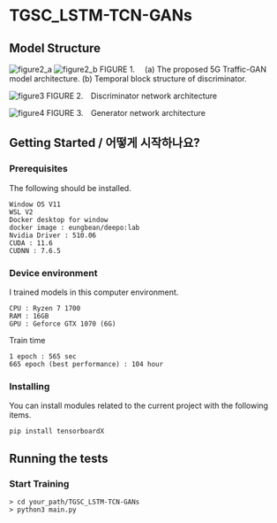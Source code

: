 # TGSC_LSTM-TCN-GANs

## Model Structure

![figure2_a](https://user-images.githubusercontent.com/57590655/148371274-3a2b0d83-78b6-46d5-ae62-d5c67d791f46.jpg)
![figure2_b](https://user-images.githubusercontent.com/57590655/148371278-665a1d36-a663-41b8-b3c0-6d9890aca049.jpg)
FIGURE 1.  (a) The proposed 5G Traffic-GAN model architecture. (b) Temporal block structure of discriminator.

![figure3](https://user-images.githubusercontent.com/57590655/148371279-f4f2126b-36b6-4909-88fb-987043d520e9.jpg)
FIGURE 2. Discriminator network architecture

![figure4](https://user-images.githubusercontent.com/57590655/148371281-37c9d661-a22c-4f79-b817-5a8b4b7fced1.jpg)
FIGURE 3. Generator network architecture

## Getting Started / 어떻게 시작하나요?

### Prerequisites

The following should be installed.

```
Window OS V11
WSL V2
Docker desktop for window
docker image : eungbean/deepo:lab
Nvidia Driver : 510.06
CUDA : 11.6
CUDNN : 7.6.5
```

### Device environment

I trained models in this computer environment.

```
CPU : Ryzen 7 1700
RAM : 16GB
GPU : Geforce GTX 1070 (6G)
```

Train time

```
1 epoch : 565 sec
665 epoch (best performance) : 104 hour
```

### Installing

You can install modules related to the current project with the following items.
```
pip install tensorboardX
```

## Running the tests

### Start Training

```
> cd your_path/TGSC_LSTM-TCN-GANs
> python3 main.py
```

